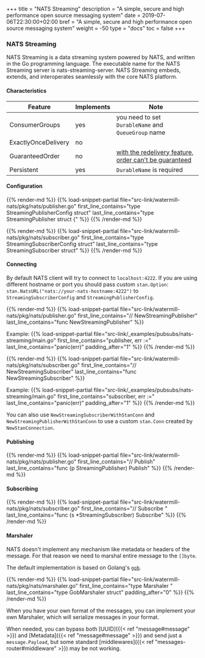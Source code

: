 +++
title = "NATS Streaming"
description = "A simple, secure and high performance open source messaging system"
date = 2019-07-06T22:30:00+02:00
bref = "A simple, secure and high performance open source messaging system"
weight = -50
type = "docs"
toc = false
+++

### NATS Streaming

NATS Streaming is a data streaming system powered by NATS, and written in the Go programming language. The executable name for the NATS Streaming server is nats-streaming-server. NATS Streaming embeds, extends, and interoperates seamlessly with the core NATS platform.

#### Characteristics

| Feature | Implements | Note |
| ------- | ---------- | ---- |
| ConsumerGroups | yes | you need to set `DurableName` and `QueueGroup` name |
| ExactlyOnceDelivery | no |  |
| GuaranteedOrder | no | [with the redelivery feature, order can't be guaranteed](https://github.com/nats-io/nats-streaming-server/issues/187) |
| Persistent | yes| `DurableName` is required |

#### Configuration

{{% render-md %}}
{{% load-snippet-partial file="src-link/watermill-nats/pkg/nats/publisher.go" first_line_contains="type StreamingPublisherConfig struct" last_line_contains="type StreamingPublisher struct {" %}}
{{% /render-md %}}

{{% render-md %}}
{{% load-snippet-partial file="src-link/watermill-nats/pkg/nats/subscriber.go" first_line_contains="type StreamingSubscriberConfig struct" last_line_contains="type StreamingSubscriber struct" %}}
{{% /render-md %}}

#### Connecting

By default NATS client will try to connect to `localhost:4222`. If you are using different hostname or port you should pass custom `stan.Option`: `stan.NatsURL("nats://your-nats-hostname:4222")` to `StreamingSubscriberConfig` and `StreamingPublisherConfig`.

{{% render-md %}}
{{% load-snippet-partial file="src-link/watermill-nats/pkg/nats/publisher.go" first_line_contains="// NewStreamingPublisher" last_line_contains="func NewStreamingPublisher" %}}

Example:
{{% load-snippet-partial file="src-link/_examples/pubsubs/nats-streaming/main.go" first_line_contains="publisher, err :=" last_line_contains="panic(err)" padding_after="1" %}}
{{% /render-md %}}

{{% render-md %}}
{{% load-snippet-partial file="src-link/watermill-nats/pkg/nats/subscriber.go" first_line_contains="// NewStreamingSubscriber" last_line_contains="func NewStreamingSubscriber" %}}

Example:
{{% load-snippet-partial file="src-link/_examples/pubsubs/nats-streaming/main.go" first_line_contains="subscriber, err :=" last_line_contains="panic(err)" padding_after="1" %}}
{{% /render-md %}}

You can also use `NewStreamingSubscriberWithStanConn` and `NewStreamingPublisherWithStanConn` to use a custom `stan.Conn` created by `NewStanConnection`.

#### Publishing

{{% render-md %}}
{{% load-snippet-partial file="src-link/watermill-nats/pkg/nats/publisher.go" first_line_contains="// Publish" last_line_contains="func (p StreamingPublisher) Publish" %}}
{{% /render-md %}}

#### Subscribing

{{% render-md %}}
{{% load-snippet-partial file="src-link/watermill-nats/pkg/nats/subscriber.go" first_line_contains="// Subscribe " last_line_contains="func (s *StreamingSubscriber) Subscribe" %}}
{{% /render-md %}}

#### Marshaler

NATS doesn't implement any mechanism like metadata or headers of the message. For that reason we need to marshal entire message to the `[]byte`.

The default implementation is based on Golang's [`gob`](https://golang.org/pkg/encoding/gob/).

{{% render-md %}}
{{% load-snippet-partial file="src-link/watermill-nats/pkg/nats/marshaler.go" first_line_contains="type Marshaler " last_line_contains="type GobMarshaler struct" padding_after="0" %}}
{{% /render-md %}}

When you have your own format of the messages, you can implement your own Marshaler, which will serialize messages in your format.

When needed, you can bypass both [UUID]({{< ref "message#message" >}}) and [Metadata]({{< ref "message#message" >}}) and send just a `message.Payload`,
but some standard [middlewares]({{< ref "messages-router#middleware" >}}) may be not working.


